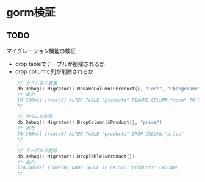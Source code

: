 # gorm検証

## TODO

マイグレーション機能の検証

- drop tableでテーブルが削除されるか
- drop collumで列が削除されるか

```go
	// カラム名の変更
	db.Debug().Migrator().RenameColumn(&Product{}, "Code", "ChangeName")
	/* 出力
	[0.238ms] [rows:0] ALTER TABLE "products" RENAME COLUMN "code" TO "ChangeName"
	*/

	// カラムの削除
	db.Debug().Migrator().DropColumn(&Product{}, "price")
	/* 出力
	[0.206ms] [rows:0] ALTER TABLE "products" DROP COLUMN "price"
	*/

	// テーブルの削除
	db.Debug().Migrator().DropTable(&Product{})
	/* 出力
	[24.685ms] [rows:0] DROP TABLE IF EXISTS "products" CASCADE
	*/
```
